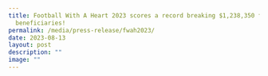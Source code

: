 ```yaml
---
title: Football With A Heart 2023 scores a record breaking $1,238,350 for 7
  beneficiaries!
permalink: /media/press-release/fwah2023/
date: 2023-08-13
layout: post
description: ""
image: ""
---
```

